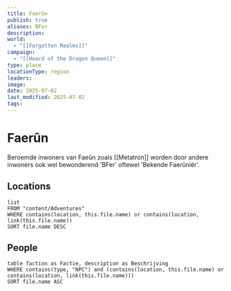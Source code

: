 ```yaml
---
title: Faerûn
publish: true
aliases: BFer
description: 
world:
  - "[[Forgotten Realms]]"
campaign:
  - "[[Hoard of the Dragon Queen]]"
type: place
locationType: region
leaders: 
image: 
date: 2025-07-02
last_modified: 2025-07-02
tags: 
---
```

# Faerûn
Beroemde inwoners van Faeûn zoals [[Metatron]] worden door andere inwoners ook wel bewonderend 'BFer' oftewel 'Bekende Faerûniër'.

## Locations
```dataview
list
FROM "content/Adventures"
WHERE contains(location, this.file.name) or contains(location, link(this.file.name))
SORT file.name DESC
```
## People
```dataview
table faction as Factie, description as Beschrijving
WHERE contains(type, "NPC") and (contains(location, this.file.name) or contains(location, link(this.file.name)))
SORT file.name ASC
```
